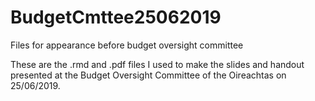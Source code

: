 # BudgetCmttee25062019
Files for appearance before budget oversight committee

These are the .rmd and .pdf files I used to make the slides and handout presented at the Budget Oversight Committee of the Oireachtas on 25/06/2019. 
